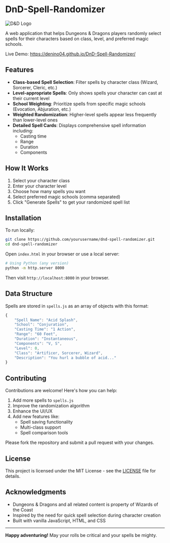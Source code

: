 # DnD-Spell-Randomizer

![D&D Logo](https://img.icons8.com/color/96/000000/dungeons-and-dragons.png)

A web application that helps Dungeons & Dragons players randomly select spells for their characters based on class, level, and preferred magic schools.

Live Demo: https://denino04.github.io/DnD-Spell-Randomizer/

## Features

- **Class-based Spell Selection**: Filter spells by character class (Wizard, Sorcerer, Cleric, etc.)
- **Level-appropriate Spells**: Only shows spells your character can cast at their current level
- **School Weighting**: Prioritize spells from specific magic schools (Evocation, Abjuration, etc.)
- **Weighted Randomization**: Higher-level spells appear less frequently than lower-level ones
- **Detailed Spell Cards**: Displays comprehensive spell information including:
  - Casting time
  - Range
  - Duration
  - Components

## How It Works

1. Select your character class
2. Enter your character level
3. Choose how many spells you want
4. Select preferred magic schools (comma separated)
5. Click "Generate Spells" to get your randomized spell list

## Installation

To run locally:

```bash
git clone https://github.com/yourusername/dnd-spell-randomizer.git
cd dnd-spell-randomizer
```

Open `index.html` in your browser or use a local server:

```bash
# Using Python (any version)
python -m http.server 8000
```

Then visit `http://localhost:8000` in your browser.

## Data Structure

Spells are stored in `spells.js` as an array of objects with this format:

```javascript
{
    "Spell Name": "Acid Splash",
    "School": "Conjuration",
    "Casting Time": "1 Action",
    "Range": "60 Feet",
    "Duration": "Instantaneous",
    "Components": "V, S",
    "Level": 0,
    "Class": "Artificer, Sorcerer, Wizard",
    "Description": "You hurl a bubble of acid..."
}
```

## Contributing

Contributions are welcome! Here's how you can help:

1. Add more spells to `spells.js`
2. Improve the randomization algorithm
3. Enhance the UI/UX
4. Add new features like:
   - Spell saving functionality
   - Multi-class support
   - Spell comparison tools

Please fork the repository and submit a pull request with your changes.

## License

This project is licensed under the MIT License - see the [LICENSE](LICENSE) file for details.

## Acknowledgments

- Dungeons & Dragons and all related content is property of Wizards of the Coast
- Inspired by the need for quick spell selection during character creation
- Built with vanilla JavaScript, HTML, and CSS

---

**Happy adventuring!** May your rolls be critical and your spells be mighty.

